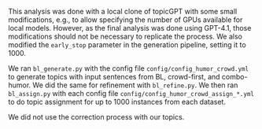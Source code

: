 This analysis was done with a local clone of topicGPT with some small modifications, e.g., to allow specifying the number of GPUs available for local models. However, as the final analysis was done using GPT-4.1, those modifications should not be necessary to replicate the process. We also modified the `early_stop` parameter in the generation pipeline, setting it to 1000.

We ran `bl_generate.py` with the config file `config/config_humor_crowd.yml` to generate topics with input sentences from BL, crowd-first, and combo-humor. We did the same for refinement with `bl_refine.py`. We then ran `bl_assign.py` with each config file `config/config_humor_crowd_assign_*.yml` to do topic assignment for up to 1000 instances from each dataset.

We did not use the correction process with our topics.